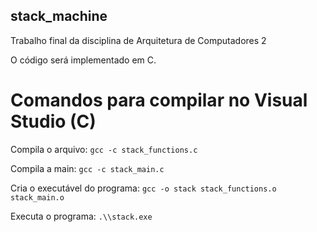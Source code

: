 ## stack_machine
Trabalho final da disciplina de Arquitetura de Computadores 2

O código será implementado em C.

# Comandos para compilar no Visual Studio (C)

Compila o arquivo: `gcc -c stack_functions.c`

Compila a main: `gcc -c stack_main.c`

Cria o executável do programa: `gcc -o stack stack_functions.o stack_main.o` 

Executa o programa: `.\\stack.exe` 
